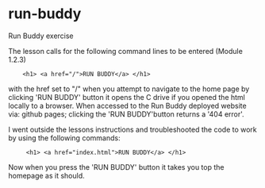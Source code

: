 # run-buddy
Run Buddy exercise

The lesson calls for the following command lines to be entered (Module 1.2.3)
  
        <h1> <a href="/">RUN BUDDY</a> </h1>

  with the href set to "/" when you attempt to navigate to the home page by clicking 'RUN BUDDY' button it opens the C drive if 
  you opened the html locally to a browser. When accessed to the Run Buddy deployed website via: github pages; clicking
  the 'RUN BUDDY'button returns a '404 error'.
  
  I went outside the lessons instructions and troubleshooted the code to work by using the following commands:
  
         <h1> <a href="index.html">RUN BUDDY</a> </h1>
         
  Now when you press the 'RUN BUDDY' button it takes you top the homepage as it should. 
